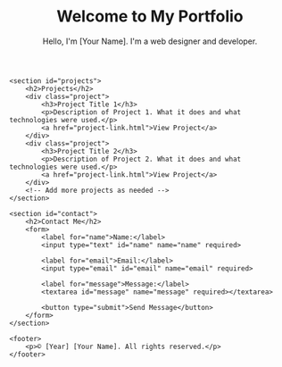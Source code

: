 <!DOCTYPE html>
<html lang="en">
<head>
    <meta charset="UTF-8">
    <meta name="viewport" content="width=device-width, initial-scale=1.0">
    <title>Portfolio of [Your Name]</title>
    <link rel="stylesheet" href="styles.css">
</head>
<body>
    <header>
        <h1>Welcome to My Portfolio</h1>
        <p>Hello, I'm [Your Name]. I'm a web designer and developer.</p>
    </header>
    
    <section id="projects">
        <h2>Projects</h2>
        <div class="project">
            <h3>Project Title 1</h3>
            <p>Description of Project 1. What it does and what technologies were used.</p>
            <a href="project-link.html">View Project</a>
        </div>
        <div class="project">
            <h3>Project Title 2</h3>
            <p>Description of Project 2. What it does and what technologies were used.</p>
            <a href="project-link.html">View Project</a>
        </div>
        <!-- Add more projects as needed -->
    </section>
    
    <section id="contact">
        <h2>Contact Me</h2>
        <form>
            <label for="name">Name:</label>
            <input type="text" id="name" name="name" required>

            <label for="email">Email:</label>
            <input type="email" id="email" name="email" required>

            <label for="message">Message:</label>
            <textarea id="message" name="message" required></textarea>

            <button type="submit">Send Message</button>
        </form>
    </section>

    <footer>
        <p>© [Year] [Your Name]. All rights reserved.</p>
    </footer>
</body>
</html>

